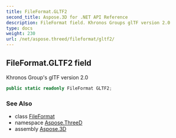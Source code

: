 ```yaml
---
title: FileFormat.GLTF2
second_title: Aspose.3D for .NET API Reference
description: FileFormat field. Khronos Groups glTF version 2.0
type: docs
weight: 230
url: /net/aspose.threed/fileformat/gltf2/
---
```

## FileFormat.GLTF2 field

Khronos Group's glTF version 2.0

```csharp
public static readonly FileFormat GLTF2;
```

### See Also

* class [FileFormat](../)
* namespace [Aspose.ThreeD](../../fileformat/)
* assembly [Aspose.3D](../../../)


